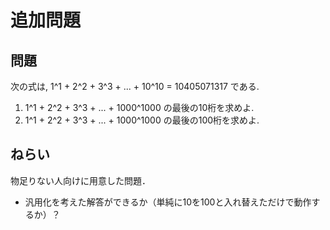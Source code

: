 # 追加問題

## 問題

次の式は, 1^1 + 2^2 + 3^3 + ... + 10^10 = 10405071317 である.

1. 1^1 + 2^2 + 3^3 + ... + 1000^1000 の最後の10桁を求めよ.
2. 1^1 + 2^2 + 3^3 + ... + 1000^1000 の最後の100桁を求めよ.

## ねらい

物足りない人向けに用意した問題．

- 汎用化を考えた解答ができるか（単純に10を100と入れ替えただけで動作するか）？
